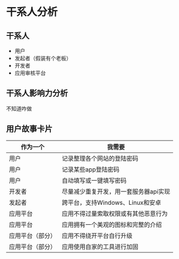 # 干系人分析

## 干系人

- 用户
- 发起者（假装有个老板）
- 开发者
- 应用审核平台

## 干系人影响力分析

不知道咋做

## 用户故事卡片

| 作为一个         | 我需要                                |
| ---------------- | ------------------------------------- |
| 用户             | 记录整理各个网站的登陆密码            |
| 用户             | 记录某些app登陆密码                   |
| 用户             | 自动填写或一键填写密码                |
| 开发者           | 尽量减少重复开发，用一套服务器api实现 |
| 发起者           | 跨平台，支持Windows、Linux和安卓      |
| 应用平台         | 应用不得过量索取权限或有其他恶意行为  |
| 应用平台         | 应用拥有一个美观的图标和完整的介绍    |
| 应用平台（部分） | 应用不得绕开平台自行升级              |
| 应用平台（部分） | 应用使用自家的工具进行加固            |

